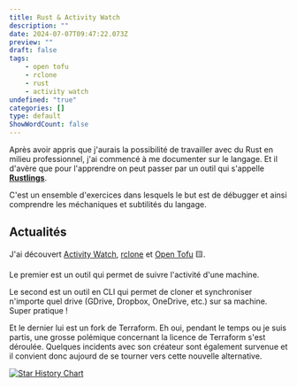 ```yaml
---
title: Rust & Activity Watch
description: ""
date: 2024-07-07T09:47:22.073Z
preview: ""
draft: false
tags:
    - open tofu
    - rclone
    - rust
    - activity watch
undefined: "true"
categories: []
type: default
ShowWordCount: false
---
```


Après avoir appris que j'aurais la possibilité de travailler avec du Rust en milieu professionnel, j'ai commencé à me documenter sur le langage.
Et il d'avère que pour l'apprendre on peut passer par un outil qui s'appelle [__Rustlings__](https://github.com/rust-lang/rustlings). 

C'est un ensemble d'exercices dans lesquels le but est de débugger et ainsi comprendre les méchaniques et subtilités du langage.

## Actualités
J'ai découvert [Activity Watch](https://activitywatch.net/), [rclone](https://rclone.org/) et [Open Tofu](https://opentofu.org/) 🟨.

Le premier est un outil qui permet de suivre l'activité d'une machine.

Le second est un outil en CLI qui permet de cloner et synchroniser n'importe quel drive (GDrive, Dropbox, OneDrive, etc.) sur sa machine. Super pratique !

Et le dernier lui est un fork de Terraform. Eh oui, pendant le temps ou je suis partis, une grosse polémique concernant la licence de Terraform s'est déroulée. Quelques incidents avec son créateur sont également survenue et il convient donc aujourd de se tourner vers cette nouvelle alternative.

[![Star History Chart](https://api.star-history.com/svg?repos=rclone/rclone,opentofu/opentofu,ActivityWatch/activitywatch&type=Date)](https://star-history.com/#rclone/rclone&opentofu/opentofu&ActivityWatch/activitywatch&Date)